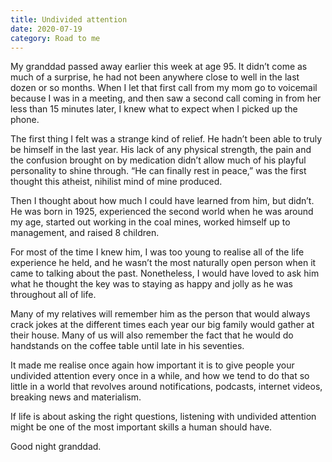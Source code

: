 ```yaml
---
title: Undivided attention
date: 2020-07-19
category: Road to me
---
```


My granddad passed away earlier this week at age 95. It didn’t come as much of a surprise, he had not been anywhere close to well in the last dozen or so months. When I let that first call from my mom go to voicemail because I was in a meeting, and then saw a second call coming in from her less than 15 minutes later, I knew what to expect when I picked up the phone.

The first thing I felt was a strange kind of relief. He hadn’t been able to truly be himself in the last year. His lack of any physical strength, the pain and the confusion brought on by medication didn’t allow much of his playful personality to shine through. “He can finally rest in peace,” was the first thought this atheist, nihilist mind of mine produced.

Then I thought about how much I could have learned from him, but didn’t. He was born in 1925, experienced the second world when he was around my age, started out working in the coal mines, worked himself up to management, and raised 8 children. 

For most of the time I knew him, I was too young to realise all of the life experience he held, and he wasn’t the most naturally open person when it came to talking about the past. Nonetheless, I would have loved to ask him what he thought the key was to staying as happy and jolly as he was throughout all of life. 

Many of my relatives will remember him as the person that would always crack jokes at the different times each year our big family would gather at their house. Many of us will also remember the fact that he would do handstands on the coffee table until late in his seventies.

It made me realise once again how important it is to give people your undivided attention every once in a while, and how we tend to do that so little in a world that revolves around notifications, podcasts, internet videos, breaking news and materialism.

If life is about asking the right questions, listening with undivided attention might be one of the most important skills a human should have.

Good night granddad.
